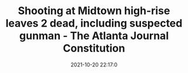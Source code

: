 ---
"title": "Shooting at Midtown high-rise leaves 2 dead, including suspected gunman -  The Atlanta Journal Constitution"
"date": "2021-10-20 22:17:0"
"feed_name": "GOOGLENEWSCONSTRUCTION"
"feed_website": "https://news.google.com/search?q=construction%2Bincident&hl=en-US&gl=US&ceid=US:en"
"feed_rss": "https://news.google.com/rss/search?q=construction%2Bincident&hl=en-US&gl=US&ceid=US:en"
"link": "https://www.ajc.com/news/crime/breaking-large-police-presence-after-shooting-at-midtown-high-rise/6TG67N2JL5GZ7P7BXXFOVH5ESA/"
"source": "{'href': 'https://www.ajc.com', 'title': 'The Atlanta Journal Constitution'}"
"file": "_posts/2021-1-1-831bf87f887cdc0967eb236be82c8e93c7bef348.md"
"accident": "0"
"drilling": "0"
"represented_by": "0"
"dead": "0"
"injured": "0"
"arrested": "0"
"place": "unknown place"
"where": "unknown site"
"causes": "unknown"
"place_uri": "unknown place"
---